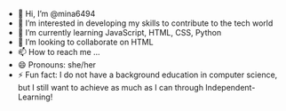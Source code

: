 - 👋 Hi, I’m @mina6494
- 👀 I’m interested in developing my skills to contribute to the tech world
- 🌱 I’m currently learning JavaScript, HTML, CSS, Python
- 💞️ I’m looking to collaborate on HTML
- 📫 How to reach me ...
- 😄 Pronouns: she/her
- ⚡ Fun fact: I do not have a background education in computer science, but I still want to achieve as much as I can through Independent-Learning!

<!---
mina6494/mina6494 is a ✨ special ✨ repository because its `README.md` (this file) appears on your GitHub profile.
You can click the Preview link to take a look at your changes.
--->
